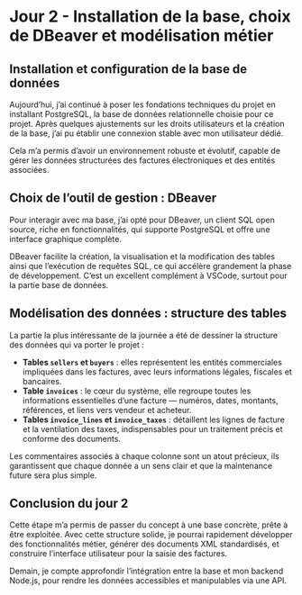 # Jour 2 - Installation de la base, choix de DBeaver et modélisation métier

## Installation et configuration de la base de données

Aujourd’hui, j’ai continué à poser les fondations techniques du projet en installant PostgreSQL, la base de données relationnelle choisie pour ce projet. Après quelques ajustements sur les droits utilisateurs et la création de la base, j’ai pu établir une connexion stable avec mon utilisateur dédié.

Cela m’a permis d’avoir un environnement robuste et évolutif, capable de gérer les données structurées des factures électroniques et des entités associées.

## Choix de l’outil de gestion : DBeaver

Pour interagir avec ma base, j’ai opté pour DBeaver, un client SQL open source, riche en fonctionnalités, qui supporte PostgreSQL et offre une interface graphique complète.

DBeaver facilite la création, la visualisation et la modification des tables ainsi que l’exécution de requêtes SQL, ce qui accélère grandement la phase de développement. C’est un excellent complément à VSCode, surtout pour la partie base de données.

## Modélisation des données : structure des tables

La partie la plus intéressante de la journée a été de dessiner la structure des données qui va porter le projet :

- **Tables `sellers` et `buyers`** : elles représentent les entités commerciales impliquées dans les factures, avec leurs informations légales, fiscales et bancaires.  
- **Table `invoices`** : le cœur du système, elle regroupe toutes les informations essentielles d’une facture — numéros, dates, montants, références, et liens vers vendeur et acheteur.  
- **Tables `invoice_lines` et `invoice_taxes`** : détaillent les lignes de facture et la ventilation des taxes, indispensables pour un traitement précis et conforme des documents.  

Les commentaires associés à chaque colonne sont un atout précieux, ils garantissent que chaque donnée a un sens clair et que la maintenance future sera plus simple.

## Conclusion du jour 2

Cette étape m’a permis de passer du concept à une base concrète, prête à être exploitée. Avec cette structure solide, je pourrai rapidement développer des fonctionnalités métier, générer des documents XML standardisés, et construire l’interface utilisateur pour la saisie des factures.

Demain, je compte approfondir l’intégration entre la base et mon backend Node.js, pour rendre les données accessibles et manipulables via une API.
